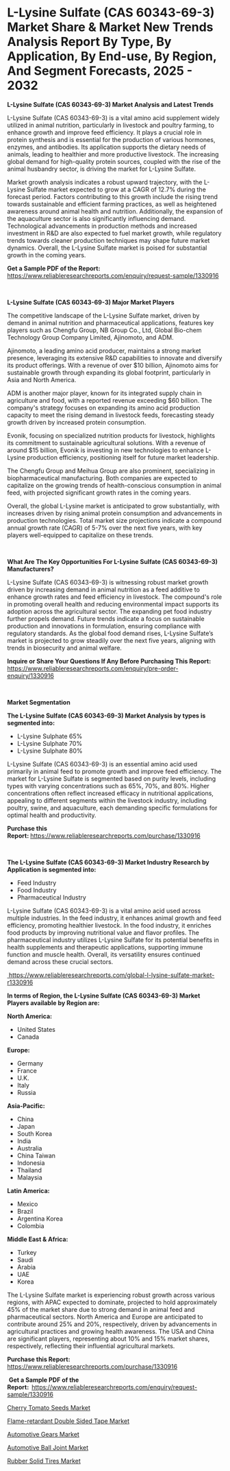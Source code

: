 <p><h1>L-Lysine Sulfate (CAS 60343-69-3) Market Share & Market New Trends Analysis Report By Type, By Application, By End-use, By Region, And Segment Forecasts, 2025 - 2032</h1></p><p><strong>L-Lysine Sulfate (CAS 60343-69-3) Market Analysis and Latest Trends</strong></p>
<p><p>L-Lysine Sulfate (CAS 60343-69-3) is a vital amino acid supplement widely utilized in animal nutrition, particularly in livestock and poultry farming, to enhance growth and improve feed efficiency. It plays a crucial role in protein synthesis and is essential for the production of various hormones, enzymes, and antibodies. Its application supports the dietary needs of animals, leading to healthier and more productive livestock. The increasing global demand for high-quality protein sources, coupled with the rise of the animal husbandry sector, is driving the market for L-Lysine Sulfate.</p><p>Market growth analysis indicates a robust upward trajectory, with the L-Lysine Sulfate market expected to grow at a CAGR of 12.7% during the forecast period. Factors contributing to this growth include the rising trend towards sustainable and efficient farming practices, as well as heightened awareness around animal health and nutrition. Additionally, the expansion of the aquaculture sector is also significantly influencing demand. Technological advancements in production methods and increased investment in R&D are also expected to fuel market growth, while regulatory trends towards cleaner production techniques may shape future market dynamics. Overall, the L-Lysine Sulfate market is poised for substantial growth in the coming years.</p></p>
<p><strong>Get a Sample PDF of the Report:&nbsp;</strong> <a href="https://www.reliableresearchreports.com/enquiry/request-sample/1330916?utm_campaign=2263&utm_medium=2&utm_source=Github&utm_content=ia&utm_term=03022025&utm_id=l-lysine-sulfate-cas-60343-69-3">https://www.reliableresearchreports.com/enquiry/request-sample/1330916</a></p>
<p>&nbsp;</p>
<p><strong>L-Lysine Sulfate (CAS 60343-69-3) Major Market Players</strong></p>
<p><p>The competitive landscape of the L-Lysine Sulfate market, driven by demand in animal nutrition and pharmaceutical applications, features key players such as Chengfu Group, NB Group Co., Ltd, Global Bio-chem Technology Group Company Limited, Ajinomoto, and ADM.</p><p>Ajinomoto, a leading amino acid producer, maintains a strong market presence, leveraging its extensive R&D capabilities to innovate and diversify its product offerings. With a revenue of over $10 billion, Ajinomoto aims for sustainable growth through expanding its global footprint, particularly in Asia and North America.</p><p>ADM is another major player, known for its integrated supply chain in agriculture and food, with a reported revenue exceeding $60 billion. The company's strategy focuses on expanding its amino acid production capacity to meet the rising demand in livestock feeds, forecasting steady growth driven by increased protein consumption.</p><p>Evonik, focusing on specialized nutrition products for livestock, highlights its commitment to sustainable agricultural solutions. With a revenue of around $15 billion, Evonik is investing in new technologies to enhance L-Lysine production efficiency, positioning itself for future market leadership.</p><p>The Chengfu Group and Meihua Group are also prominent, specializing in biopharmaceutical manufacturing. Both companies are expected to capitalize on the growing trends of health-conscious consumption in animal feed, with projected significant growth rates in the coming years.</p><p>Overall, the global L-Lysine market is anticipated to grow substantially, with increases driven by rising animal protein consumption and advancements in production technologies. Total market size projections indicate a compound annual growth rate (CAGR) of 5-7% over the next five years, with key players well-equipped to capitalize on these trends.</p></p>
<p>&nbsp;</p>
<p><strong>What Are The Key Opportunities For L-Lysine Sulfate (CAS 60343-69-3) Manufacturers?</strong></p>
<p><p>L-Lysine Sulfate (CAS 60343-69-3) is witnessing robust market growth driven by increasing demand in animal nutrition as a feed additive to enhance growth rates and feed efficiency in livestock. The compound's role in promoting overall health and reducing environmental impact supports its adoption across the agricultural sector. The expanding pet food industry further propels demand. Future trends indicate a focus on sustainable production and innovations in formulation, ensuring compliance with regulatory standards. As the global food demand rises, L-Lysine Sulfate’s market is projected to grow steadily over the next five years, aligning with trends in biosecurity and animal welfare.</p></p>
<p><strong>Inquire or Share Your Questions If Any Before Purchasing This Report:</strong> <a href="https://www.reliableresearchreports.com/enquiry/pre-order-enquiry/1330916?utm_campaign=2263&utm_medium=2&utm_source=Github&utm_content=ia&utm_term=03022025&utm_id=l-lysine-sulfate-cas-60343-69-3">https://www.reliableresearchreports.com/enquiry/pre-order-enquiry/1330916</a></p>
<p>&nbsp;</p>
<p><strong>Market Segmentation</strong></p>
<p><strong>The L-Lysine Sulfate (CAS 60343-69-3) Market Analysis by types is segmented into:</strong></p>
<p><ul><li>L-Lysine Sulphate 65%</li><li>L-Lysine Sulphate 70%</li><li>L-Lysine Sulphate 80%</li></ul></p>
<p><p>L-Lysine Sulfate (CAS 60343-69-3) is an essential amino acid used primarily in animal feed to promote growth and improve feed efficiency. The market for L-Lysine Sulfate is segmented based on purity levels, including types with varying concentrations such as 65%, 70%, and 80%. Higher concentrations often reflect increased efficacy in nutritional applications, appealing to different segments within the livestock industry, including poultry, swine, and aquaculture, each demanding specific formulations for optimal health and productivity.</p></p>
<p><strong>Purchase this Report:&nbsp;</strong><a href="https://www.reliableresearchreports.com/purchase/1330916?utm_campaign=2263&utm_medium=2&utm_source=Github&utm_content=ia&utm_term=03022025&utm_id=l-lysine-sulfate-cas-60343-69-3">https://www.reliableresearchreports.com/purchase/1330916</a></p>
<p>&nbsp;</p>
<p><strong>The L-Lysine Sulfate (CAS 60343-69-3) Market Industry Research by Application is segmented into:</strong></p>
<p><ul><li>Feed Industry</li><li>Food Industry</li><li>Pharmaceutical Industry</li></ul></p>
<p><p>L-Lysine Sulfate (CAS 60343-69-3) is a vital amino acid used across multiple industries. In the feed industry, it enhances animal growth and feed efficiency, promoting healthier livestock. In the food industry, it enriches food products by improving nutritional value and flavor profiles. The pharmaceutical industry utilizes L-Lysine Sulfate for its potential benefits in health supplements and therapeutic applications, supporting immune function and muscle health. Overall, its versatility ensures continued demand across these crucial sectors.</p></p>
<p><a href="https://www.reliableresearchreports.com/global-l-lysine-sulfate-market-r1330916?utm_campaign=2263&utm_medium=2&utm_source=Github&utm_content=ia&utm_term=03022025&utm_id=l-lysine-sulfate-cas-60343-69-3">&nbsp;https://www.reliableresearchreports.com/global-l-lysine-sulfate-market-r1330916</a></p>
<p><strong>In terms of Region, the L-Lysine Sulfate (CAS 60343-69-3) Market Players available by Region are:</strong></p>
<p>
    <p> <strong> North America: </strong>
        <ul>
            <li>United States</li>
            <li>Canada</li>
        </ul>
        </p> 
    <p> <strong> Europe: </strong>
        <ul>
            <li>Germany</li>
            <li>France</li>
            <li>U.K.</li>
            <li>Italy</li>
            <li>Russia</li>
        </ul>
        </p> 
    <p> <strong> Asia-Pacific: </strong>
        <ul>
            <li>China</li>
            <li>Japan</li>
            <li>South Korea</li>
            <li>India</li>
            <li>Australia</li>
            <li>China Taiwan</li>
            <li>Indonesia</li>
            <li>Thailand</li>
            <li>Malaysia</li>
        </ul>
        </p> 
    <p> <strong> Latin America: </strong>
        <ul>
            <li>Mexico</li>
            <li>Brazil</li>
            <li>Argentina Korea</li>
            <li>Colombia</li>
        </ul>
        </p> 
    <p> <strong> Middle East & Africa: </strong>
        <ul>
            <li>Turkey</li>
            <li>Saudi</li>
            <li>Arabia</li>
            <li>UAE</li>
            <li>Korea</li>
        </ul>
    </p>
    </p>
<p><p>The L-Lysine Sulfate market is experiencing robust growth across various regions, with APAC expected to dominate, projected to hold approximately 45% of the market share due to strong demand in animal feed and pharmaceutical sectors. North America and Europe are anticipated to contribute around 25% and 20%, respectively, driven by advancements in agricultural practices and growing health awareness. The USA and China are significant players, representing about 10% and 15% market shares, respectively, reflecting their influential agricultural markets.</p></p>
<p><strong>Purchase this Report: </strong><a href="https://www.reliableresearchreports.com/purchase/1330916?utm_campaign=2263&utm_medium=2&utm_source=Github&utm_content=ia&utm_term=03022025&utm_id=l-lysine-sulfate-cas-60343-69-3">https://www.reliableresearchreports.com/purchase/1330916</a></p>
<p>&nbsp;<strong>Get a Sample PDF of the Report:&nbsp;&nbsp;</strong><a href="https://www.reliableresearchreports.com/enquiry/request-sample/1330916?utm_campaign=2263&utm_medium=2&utm_source=Github&utm_content=ia&utm_term=03022025&utm_id=l-lysine-sulfate-cas-60343-69-3">https://www.reliableresearchreports.com/enquiry/request-sample/1330916</a></p>
<p><strong></strong></p>
<p><p><a href="https://www.linkedin.com/pulse/comprehensive-cherry-tomato-seeds-market-size-growing-cagr-2neif?utm_campaign=2263&utm_medium=2&utm_source=Github&utm_content=ia&utm_term=03022025&utm_id=l-lysine-sulfate-cas-60343-69-3">Cherry Tomato Seeds Market</a></p><p><a href="https://github.com/stillsfloria19981/Market-Research-Report-List-1/blob/main/flame-retardant-double-sided-tape-market.md?utm_campaign=2263&utm_medium=2&utm_source=Github&utm_content=ia&utm_term=03022025&utm_id=l-lysine-sulfate-cas-60343-69-3">Flame-retardant Double Sided Tape Market</a></p><p><a href="https://www.linkedin.com/pulse/automotive-gears-market-report-demographics-target-forecast-8rcxc?utm_campaign=2263&utm_medium=2&utm_source=Github&utm_content=ia&utm_term=03022025&utm_id=l-lysine-sulfate-cas-60343-69-3">Automotive Gears Market</a></p><p><a href="https://www.linkedin.com/pulse/exploring-growth-opportunities-automotive-ball-joint-jpinc?utm_campaign=2263&utm_medium=2&utm_source=Github&utm_content=ia&utm_term=03022025&utm_id=l-lysine-sulfate-cas-60343-69-3">Automotive Ball Joint Market</a></p><p><a href="https://www.linkedin.com/pulse/according-market-research-rubber-solid-tires-size-growing-qkprf?utm_campaign=2263&utm_medium=2&utm_source=Github&utm_content=ia&utm_term=03022025&utm_id=l-lysine-sulfate-cas-60343-69-3">Rubber Solid Tires Market</a></p></p>